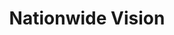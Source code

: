 ---
title: "Nationwide Vision"
url: /phoenix/nationwide-vision-south-59th-avenue/
shop: optician
---